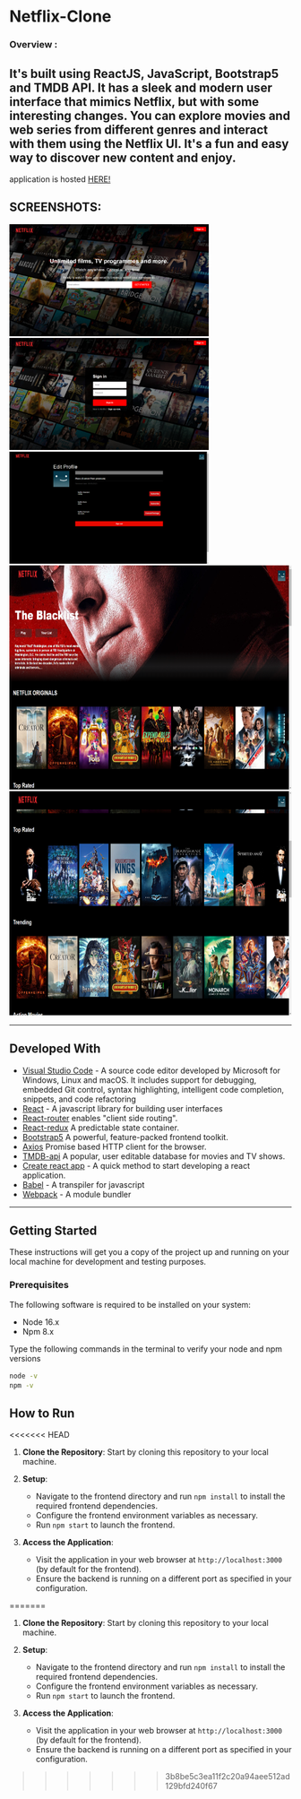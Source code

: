  # Netflix-Clone


### Overview :

It's built using ReactJS, JavaScript, Bootstrap5 and TMDB API. It has a sleek and modern user interface that mimics Netflix, but with some interesting changes. You can explore movies and web series from different genres and interact with them using the Netflix UI. It's a fun and easy way to discover new content and enjoy.
--
application is hosted [HERE!](https://netflix-clone-parin-prog.vercel.app/)

**SCREENSHOTS:**
---

<img altr="1" src="https://github.com/parin-prog/netflix-clone/blob/master/src/assets/img1.png" height="200">  <img altr="1" src="https://github.com/parin-prog/netflix-clone/blob/master/src/assets/img2.png" height="200">  <img altr="1" src="https://github.com/parin-prog/netflix-clone/blob/master/src/assets/img3.png" height="200">
<img altr="1" src="https://github.com/parin-prog/netflix-clone/blob/master/src/assets/img4.png" height="400">
<img altr="1" src="https://github.com/parin-prog/netflix-clone/blob/master/src/assets/img5.png" height="400">

---

## Developed With

* [Visual Studio Code](https://code.visualstudio.com/) - A source code editor developed by Microsoft for Windows, Linux and macOS. It includes support for debugging, embedded Git control, syntax highlighting, intelligent code completion, snippets, and code refactoring
* [React](https://react.org/) - A javascript library for building user interfaces
* [React-router](https://reactrouter.com/)  enables "client side routing".
* [React-redux](https://redux.js/)  A predictable state container.
* [Bootstrap5](https://getbootstrap.com/)  A powerful, feature-packed frontend toolkit.
* [Axios](https://www.npmjs.com/package/axios)  Promise based HTTP client for the browser.
* [TMDB-api](https://www.themoviedb.org/)  A popular, user editable database for movies and TV shows.
* [Create react app](https://create-react-app.dev/) - A quick method to start developing a react application.
* [Babel](https://babeljs.io/) - A transpiler for javascript
* [Webpack](https://webpack.js.org/) - A module bundler

---


## Getting Started

These instructions will get you a copy of the project up and running on your local machine for development and testing purposes.

### Prerequisites

The following software is required to be installed on your system:

* Node 16.x
* Npm 8.x

Type the following commands in the terminal to verify your node and npm versions

```bash
node -v
npm -v
```

## How to Run
<<<<<<< HEAD

1. **Clone the Repository**: Start by cloning this repository to your local machine.

3. **Setup**:
   - Navigate to the frontend directory and run `npm install` to install the required frontend dependencies.
   - Configure the frontend environment variables as necessary.
   - Run `npm start` to launch the frontend.

4. **Access the Application**:
   - Visit the application in your web browser at `http://localhost:3000` (by default for the frontend).
   - Ensure the backend is running on a different port as specified in your configuration.


=======

1. **Clone the Repository**: Start by cloning this repository to your local machine.

3. **Setup**:
   - Navigate to the frontend directory and run `npm install` to install the required frontend dependencies.
   - Configure the frontend environment variables as necessary.
   - Run `npm start` to launch the frontend.

4. **Access the Application**:
   - Visit the application in your web browser at `http://localhost:3000` (by default for the frontend).
   - Ensure the backend is running on a different port as specified in your configuration.
>>>>>>> 3b8be5c3ea11f2c20a94aee512ad129bfd240f67
